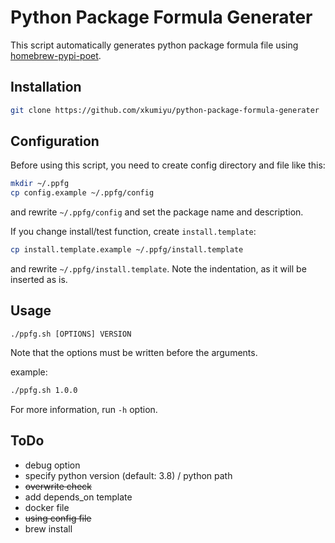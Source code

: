 # Python Package Formula Generater

This script automatically generates python package formula file using [homebrew-pypi-poet](https://github.com/tdsmith/homebrew-pypi-poet).

## Installation

```sh
git clone https://github.com/xkumiyu/python-package-formula-generater
```

## Configuration

Before using this script, you need to create config directory and file like this:

```sh
mkdir ~/.ppfg
cp config.example ~/.ppfg/config
```

and rewrite `~/.ppfg/config` and set the package name and description.

If you change install/test function, create `install.template`:

```sh
cp install.template.example ~/.ppfg/install.template
```

and rewrite `~/.ppfg/install.template`.
Note the indentation, as it will be inserted as is.

## Usage

```text
./ppfg.sh [OPTIONS] VERSION
```

Note that the options must be written before the arguments.

example:

```sh
./ppfg.sh 1.0.0
```

For more information, run `-h` option.

## ToDo

- debug option
- specify python version (default: 3.8) / python path
- ~~overwrite check~~
- add depends_on template
- docker file
- ~~using config file~~
- brew install
